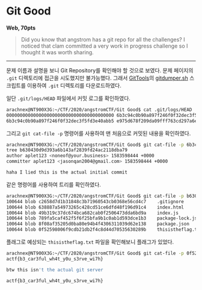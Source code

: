 # Git Good
**Web, 70pts**
> Did you know that angstrom has a git repo for all the challenges? I noticed that clam committed a very work in progress challenge so I thought it was worth sharing.

----------------------------------------

문제 이름과 설명을 보니 Git Repository를 확인해야 할 것으로 보였다. 문제 페이지의 `.git` 디렉토리에 접근을 시도했지만 불가능했다. 그래서 [GitTools](https://github.com/internetwache/GitTools)의 [gitdumper.sh](gitdumper.sh) 스크립트를 이용하여 `.git` 디렉토리를 다운로드하였다.

일단 `.git/logs/HEAD` 파일에서 커밋 로그를 확인하였다.

```sh
arachnex@NT900X3G:~/CTF/2020/angstromCTF/Git Good$ cat .git/logs/HEAD
0000000000000000000000000000000000000000 6b3c94c0b90a897f246f0f32dec3f5fd3e40abb5 aplet123 <jasonqan2004@gmail.com> 1583598444 +0000	commit (initial): haha I lied this is the actual initial commit
6b3c94c0b90a897f246f0f32dec3f5fd3e40abb5 e975d678f209da09fff763cd297a6ed8dd77bb35 aplet123 <jasonqan2004@gmail.com> 1583598464 +0000	commit: Initial commit
```

그리고 `git cat-file -p` 명령어를 사용하여 맨 처음으로 커밋된 내용을 확인하였다.

```sh
arachnex@NT900X3G:~/CTF/2020/angstromCTF/Git Good$ git cat-file -p 6b3c94c0b90a897f246f0f32dec3f5fd3e40abb5
tree b630430d9d393a6b143af2839fd24ac2118dba79
author aplet123 <noneof@your.business> 1583598444 +0000
committer aplet123 <jasonqan2004@gmail.com> 1583598444 +0000

haha I lied this is the actual initial commit
```

같은 명령어를 사용하여 트리를 확인하였다.

```sh
arachnex@NT900X3G:~/CTF/2020/angstromCTF/Git Good$ git cat-file -p b630430d9d393a6b143af2839fd24ac2118dba79
100644 blob c2658d7d1b31848c3b71960543cb0368e56cd4c7	.gitignore
100644 blob 638887a54973265c428cd51ce6dfd48f196d91c4	index.html
100644 blob 49b319c37dc674bca682cab0f2506473dda6bd9a	index.js
100644 blob 789fa5caf452f5f6f25bfa9b1c0ab1d593dce1b3	package-lock.json
100644 blob 8f08af35205d0ba80e94b4f4306311039d62e138	package.json
100644 blob 0f52598006f9cdb21db2f4c8d44d70535630289b	thisistheflag.txt
```

플래그로 예상되는 `thisistheflag.txt` 파일을 확인해보니 플래그가 있었다.

```sh
arachnex@NT900X3G:~/CTF/2020/angstromCTF/Git Good$ git cat-file -p 0f52598006f9cdb21db2f4c8d44d70535630289b
actf{b3_car3ful_wh4t_y0u_s3rve_wi7h}

btw this isn't the actual git server
```

```
actf{b3_car3ful_wh4t_y0u_s3rve_wi7h}
```